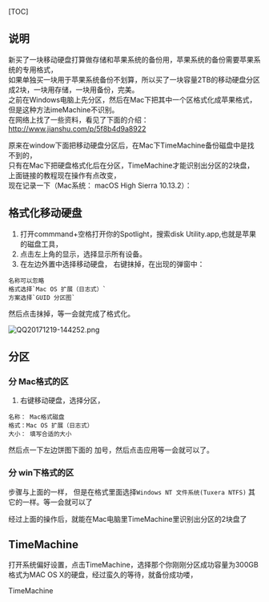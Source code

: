 [TOC]  

## 说明   

新买了一块移动硬盘打算做存储和苹果系统的备份用，苹果系统的备份需要苹果系统的专用格式，    
如果单独买一块用于苹果系统备份不划算，所以买了一块容量2TB的移动硬盘分区成2块，一块用存储，一块用备份，完美。    
之前在Windows电脑上先分区，然后在Mac下把其中一个区格式化成苹果格式，但是这种方法imeMachine不识别。      
在网络上找了一些资料，看见了下面的介绍：     
http://www.jianshu.com/p/5f8b4d9a8922       

原来在window下面把移动硬盘分区后，在Mac下TimeMachine备份磁盘中是找不到的，      
只有在Mac下把硬盘格式化后在分区，TimeMachine才能识别出分区的2块盘，上面链接的教程现在操作有点改变，     
现在记录一下（Mac系统： macOS High Sierra 10.13.2）：     

## 格式化移动硬盘     

1. 打开commmand+空格打开你的Spotlight，搜索disk Utility.app,也就是苹果的磁盘工具，    
2. 点击左上角的显示，选择显示所有设备。     
3. 在左边外置中选择移动硬盘， 右键抹掉，在出现的弹窗中：    

```
名称可以忽略
格式选择`Mac OS 扩展（日志式）`
方案选择`GUID 分区图`
```

然后点击抹掉，等一会就完成了格式化。    

![QQ20171219-144252.png](https://bitbucket.org/repo/oE6yEX/images/3701984670-QQ20171219-144252.png)    

## 分区    

### 分 Mac格式的区
1. 右键移动硬盘，选择分区，

```
名称： Mac格式磁盘
格式：Mac OS 扩展（日志式）
大小： 填写合适的大小
```

然后点一下左边饼图下面的 加号，然后点击应用等一会就可以了。

### 分 win下格式的区

步骤与上面的一样， 但是在格式里面选择`Windows NT 文件系统(Tuxera NTFS)` 其它的一样。等一会就可以了


经过上面的操作后，就能在Mac电脑里TimeMachine里识别出分区的2块盘了

## TimeMachine    

打开系统偏好设置，点击TimeMachine，选择那个你刚刚分区成功容量为300GB格式为MAC OS X的硬盘，经过蛮久的等待，就备份成功喽，

    


TimeMachine